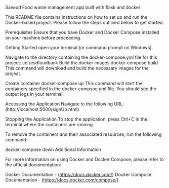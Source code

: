 Savood
Food waste management app built with flask and docker

This README file contains instructions on how to set up and run the Docker-based project. Please follow the steps outlined below to get started.

Prerequisites
Ensure that you have Docker and Docker Compose installed on your machine before proceeding.

Getting Started
open your terminal (or command prompt on Windows).

Navigate to the directory containing the docker-compose.yml file for this project:
cd /esdfoodbank
Build the docker images
docker-compose build
This command will download and build the necessary images for the project.

Create container
docker-compose up
This command will start the containers specified in the docker-compsoe.yml file. You should see the output logs in your terminal.

Accessing the Application
Navigate to the following URL: (http://localhost:5000/signUp.html)

Stopping the Application
To stop the application, press Ctrl+C in the terminal where the containers are running.

To remove the containers and their associated resources, run the following command:

 docker-compose down
Additional Information

For more information on using Docker and Docker Compose, please refer to the official documentation:

Docker Documentation - (https://docs.docker.com/)
Docker Compose Documentation - (https://docs.docker.com/compose/)
